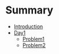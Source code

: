 # Summary

* [Introduction](README.md)
* [Day1](Day1/README.md)
    * [Problem1](Day1/problem1.md)
    * [Problem2](Day1/problem2.md)

